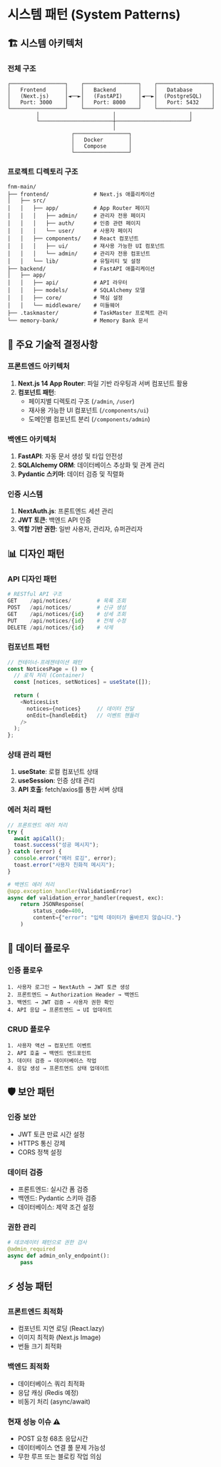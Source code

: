 # 시스템 패턴 (System Patterns)

## 🏗️ **시스템 아키텍처**

### **전체 구조**
```
┌─────────────────┐    ┌─────────────────┐    ┌─────────────────┐
│   Frontend      │    │   Backend       │    │   Database      │
│   (Next.js)     │◄──►│   (FastAPI)     │◄──►│  (PostgreSQL)   │
│   Port: 3000    │    │   Port: 8000    │    │   Port: 5432    │
└─────────────────┘    └─────────────────┘    └─────────────────┘
         │                       │                       │
         └───────────────────────┼───────────────────────┘
                                 │
                    ┌─────────────────┐
                    │   Docker        │
                    │   Compose       │
                    └─────────────────┘
```

### **프로젝트 디렉토리 구조**
```
fnm-main/
├── frontend/              # Next.js 애플리케이션
│   ├── src/
│   │   ├── app/           # App Router 페이지
│   │   │   ├── admin/     # 관리자 전용 페이지
│   │   │   ├── auth/      # 인증 관련 페이지
│   │   │   └── user/      # 사용자 페이지
│   │   ├── components/    # React 컴포넌트
│   │   │   ├── ui/        # 재사용 가능한 UI 컴포넌트
│   │   │   └── admin/     # 관리자 전용 컴포넌트
│   │   └── lib/           # 유틸리티 및 설정
├── backend/               # FastAPI 애플리케이션
│   ├── app/
│   │   ├── api/           # API 라우터
│   │   ├── models/        # SQLAlchemy 모델
│   │   ├── core/          # 핵심 설정
│   │   └── middleware/    # 미들웨어
├── .taskmaster/           # TaskMaster 프로젝트 관리
└── memory-bank/           # Memory Bank 문서
```

## 🔧 **주요 기술적 결정사항**

### **프론트엔드 아키텍처**
1. **Next.js 14 App Router**: 파일 기반 라우팅과 서버 컴포넌트 활용
2. **컴포넌트 패턴**: 
   - 페이지별 디렉토리 구조 (`/admin`, `/user`)
   - 재사용 가능한 UI 컴포넌트 (`/components/ui`)
   - 도메인별 컴포넌트 분리 (`/components/admin`)

### **백엔드 아키텍처**
1. **FastAPI**: 자동 문서 생성 및 타입 안전성
2. **SQLAlchemy ORM**: 데이터베이스 추상화 및 관계 관리
3. **Pydantic 스키마**: 데이터 검증 및 직렬화

### **인증 시스템**
1. **NextAuth.js**: 프론트엔드 세션 관리
2. **JWT 토큰**: 백엔드 API 인증
3. **역할 기반 권한**: 일반 사용자, 관리자, 슈퍼관리자

## 📊 **디자인 패턴**

### **API 디자인 패턴**
```python
# RESTful API 구조
GET    /api/notices/        # 목록 조회
POST   /api/notices/        # 신규 생성
GET    /api/notices/{id}    # 상세 조회
PUT    /api/notices/{id}    # 전체 수정
DELETE /api/notices/{id}    # 삭제
```

### **컴포넌트 패턴**
```typescript
// 컨테이너-프레젠테이션 패턴
const NoticesPage = () => {
  // 로직 처리 (Container)
  const [notices, setNotices] = useState([]);
  
  return (
    <NoticesList 
      notices={notices}     // 데이터 전달
      onEdit={handleEdit}   // 이벤트 핸들러
    />
  );
};
```

### **상태 관리 패턴**
1. **useState**: 로컬 컴포넌트 상태
2. **useSession**: 인증 상태 관리
3. **API 호출**: fetch/axios를 통한 서버 상태

### **에러 처리 패턴**
```typescript
// 프론트엔드 에러 처리
try {
  await apiCall();
  toast.success("성공 메시지");
} catch (error) {
  console.error("에러 로깅", error);
  toast.error("사용자 친화적 메시지");
}
```

```python
# 백엔드 에러 처리
@app.exception_handler(ValidationError)
async def validation_error_handler(request, exc):
    return JSONResponse(
        status_code=400,
        content={"error": "입력 데이터가 올바르지 않습니다."}
    )
```

## 🔄 **데이터 플로우**

### **인증 플로우**
```
1. 사용자 로그인 → NextAuth → JWT 토큰 생성
2. 프론트엔드 → Authorization Header → 백엔드
3. 백엔드 → JWT 검증 → 사용자 권한 확인
4. API 응답 → 프론트엔드 → UI 업데이트
```

### **CRUD 플로우**
```
1. 사용자 액션 → 컴포넌트 이벤트
2. API 호출 → 백엔드 엔드포인트
3. 데이터 검증 → 데이터베이스 작업
4. 응답 생성 → 프론트엔드 상태 업데이트
```

## 🛡️ **보안 패턴**

### **인증 보안**
- JWT 토큰 만료 시간 설정
- HTTPS 통신 강제
- CORS 정책 설정

### **데이터 검증**
- 프론트엔드: 실시간 폼 검증
- 백엔드: Pydantic 스키마 검증
- 데이터베이스: 제약 조건 설정

### **권한 관리**
```python
# 데코레이터 패턴으로 권한 검사
@admin_required
async def admin_only_endpoint():
    pass
```

## ⚡ **성능 패턴**

### **프론트엔드 최적화**
- 컴포넌트 지연 로딩 (React.lazy)
- 이미지 최적화 (Next.js Image)
- 번들 크기 최적화

### **백엔드 최적화**
- 데이터베이스 쿼리 최적화
- 응답 캐싱 (Redis 예정)
- 비동기 처리 (async/await)

### **현재 성능 이슈** ⚠️
- POST 요청 68초 응답시간
- 데이터베이스 연결 풀 문제 가능성
- 무한 루프 또는 블로킹 작업 의심 